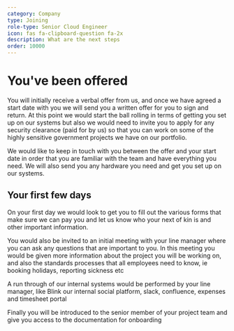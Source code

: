 ```yaml
---
category: Company
type: Joining
role-type: Senior Cloud Engineer
icon: fas fa-clipboard-question fa-2x
description: What are the next steps
order: 10000
---
```


# You've been offered

You will initially receive a verbal offer from us, and once we have agreed a start date with you we will send you a written offer for you to sign and return. At this point we would start the ball rolling in terms of getting you set up on our systems but also we would need to invite you to apply for any security clearance (paid for by us) so that you can work on some of the highly sensitive government projects we have on our portfolio.

We would like to keep in touch with you between the offer and your start date in order that you are familiar with the team and have everything you need. We will also send you any hardware you need and get you set up on our systems.

## Your first few days

On your first day we would look to get you to fill out the various forms that make sure we can pay you and let us know who your next of kin is and other important information.

You would also be invited to an initial meeting with your line manager where you can ask any questions that are important to you. In this meeting you would be given more information about the project you will be working on, and also the standards processes that all employees need to know, ie booking holidays, reporting sickness etc

A run through of our internal systems would be performed by your line manager, like Blink our internal social platform, slack, confluence, expenses and timesheet portal

Finally you will be introduced to the senior member of your project team and give you access to the documentation for onboarding